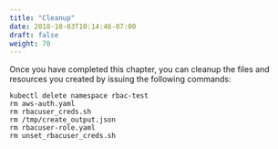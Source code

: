 ```yaml
---
title: "Cleanup"
date: 2018-10-03T10:14:46-07:00
draft: false
weight: 70
---
```


Once you have completed this chapter, you can cleanup the files and resources you created by issuing the following commands:

```
kubectl delete namespace rbac-test
rm aws-auth.yaml
rm rbacuser_creds.sh
rm /tmp/create_output.json
rm rbacuser-role.yaml
rm unset_rbacuser_creds.sh
```

